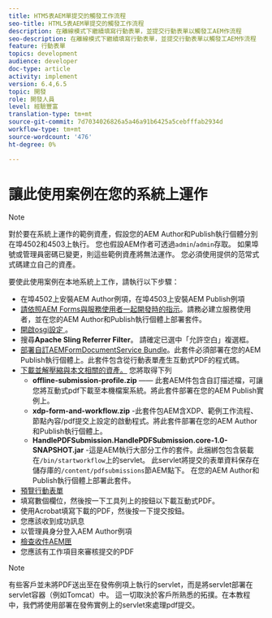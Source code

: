 ```yaml
---
title: HTM5表AEM單提交的觸發工作流程
seo-title: HTML5表AEM單提交的觸發工作流程
description: 在離線模式下繼續填寫行動表單，並提交行動表單以觸發工AEM作流程
seo-description: 在離線模式下繼續填寫行動表單，並提交行動表單以觸發工AEM作流程
feature: 行動表單
topics: development
audience: developer
doc-type: article
activity: implement
version: 6.4,6.5
topic: 開發
role: 開發人員
level: 經驗豐富
translation-type: tm+mt
source-git-commit: 7d7034026826a5a46a91b6425a5cebfffab2934d
workflow-type: tm+mt
source-wordcount: '476'
ht-degree: 0%

---
```



# 讓此使用案例在您的系統上運作

>[!NOTE]
>
>對於要在系統上運作的範例資產，假設您的AEM Author和Publish執行個體分別在埠4502和4503上執行。 您也假設AEM作者可透過`admin`/`admin`存取。 如果埠號或管理員密碼已變更，則這些範例資產將無法運作。 您必須使用提供的范常式式碼建立自己的資產。

要使此使用案例在本地系統上工作，請執行以下步驟：

* 在埠4502上安裝AEM Author例項，在埠4503上安裝AEM Publish例項
* [請依照AEM Forms與服務使用者一起開發時的指示](https://docs.adobe.com/content/help/en/experience-manager-learn/forms/adaptive-forms/service-user-tutorial-develop.html)。請務必建立服務使用者，並在您的AEM Author和Publish執行個體上部署套件。
* [開啟osgi設定 ](http://localhost:4503/system/console/configMgr)。
* 搜尋&#x200B;**Apache Sling Referrer Filter**。 請確定已選中「允許空白」複選框。
* [部署自訂AEMFormDocumentService Bundle](/help/forms/assets/common-osgi-bundles/AEMFormsDocumentServices.core-1.0-SNAPSHOT.jar)。此套件必須部署在您的AEM Publish執行個體上。此套件包含從行動表單產生互動式PDF的程式碼。
* [下載並解壓縮與本文相關的資產。](assets/offline-pdf-submission-assets.zip) 您將取得下列
   * **offline-submission-profile.zip**  —— 此套AEM件包含自訂描述檔，可讓您將互動式pdf下載至本機檔案系統。將此套件部署在您的AEM Publish實例上。
   * **xdp-form-and-workflow.zip** -此套件包AEM含XDP、範例工作流程、節點內容/pdf提交上設定的啟動程式。將此套件部署在您的AEM Author和Publish執行個體上。
   * **HandlePDFSubmission.HandlePDFSubmission.core-1.0-SNAPSHOT.jar** -這是AEM執行大部分工作的套件。此捆綁包包含裝載在`/bin/startworkflow`上的servlet。 此servlet將提交的表單資料保存在儲存庫的`/content/pdfsubmissions`節AEM點下。 在您的AEM Author和Publish執行個體上部署此套件。
* [預覽行動表單](http://localhost:4503/content/dam/formsanddocuments/testsubmision.xdp/jcr:content)
* 填寫數個欄位，然後按一下工具列上的按鈕以下載互動式PDF。
* 使用Acrobat填寫下載的PDF，然後按一下提交按鈕。
* 您應該收到成功訊息
* 以管理員身分登入AEM Author例項
* [檢查收件AEM匣](http://localhost:4502/aem/inbox)
* 您應該有工作項目來審核提交的PDF

>[!NOTE]
>
>有些客戶並未將PDF送出至在發佈例項上執行的servlet，而是將servlet部署在servlet容器（例如Tomcat）中。 這一切取決於客戶所熟悉的拓撲。在本教程中，我們將使用部署在發佈實例上的servlet來處理pdf提交。

